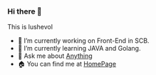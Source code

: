 ### Hi there 👋

This is lushevol

- 🔭 I’m currently working on Front-End in SCB.
- 🌱 I’m currently learning JAVA and Golang.
- 💬 Ask me about [Anything](https://github.com/lushevol/lushevol/issues)
- 🏠 You can find me at [HomePage](https://lushevol.space)
<!--
- 👯 I’m looking to collaborate on ...
- 🤔 I’m looking for help with ...
- 📫 How to reach me: ...
- 😄 Pronouns: ...
- ⚡ Fun fact: ...
-->
